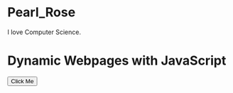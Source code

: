 # Pearl_Rose
I love Computer Science.
<!DOCTYPE html>
<html lang="en">
<head>
    <meta charset="UTF-8">
    <title>Dynamic Webpages with JavaScript (Fixed)</title>
    <meta name="viewport" content="width=device-width, initial-scale=1.0">
</head>
<body>
    <h1>Dynamic Webpages with JavaScript</h1>
    <button onclick="showMessage()">Click Me</button>
    <p id="demo"></p>
    <script>
        function showMessage() {
            document.getElementById('demo').innerHTML = "Hello, this is dynamic JavaScript!";
        }
    </script>
</body>
</html>
